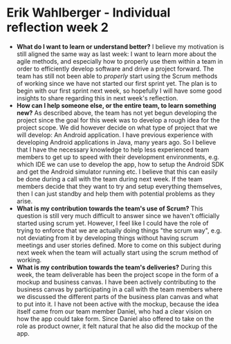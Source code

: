 # Erik Wahlberger - Individual reflection week 2

- **What do I want to learn or understand better?** I believe my motivation is still aligned the same way as last week: I want to learn more about the agile methods, and especially how to properly use them within a team in order to efficiently develop software and drive a project forward. The team has still not been able to *properly* start using the Scrum methods of working since we have not started our first sprint yet. The plan is to begin with our first sprint next week, so hopefully I will have some good insights to share regarding this in next week's reflection.
- **How can I help someone else, or the entire team, to learn something new?** As described above, the team has not yet begun developing the project since the goal for this week was to develop a rough idea for the project scope. We did however decide on what type of project that we will develop: An Android application. I have previous experience with developing Android applications in Java, many years ago. So I believe that I have the necessary knowledge to help less experienced team members to get up to speed with their development environments, e.g. which IDE we can use to develop the app, how to setup the Android SDK and get the Android simulator running etc. I believe that this can easily be done during a call with the team during next week. If the team members decide that they want to try and setup everything themselves, then I can just standby and help them with potential problems as they arise.
- **What is my contribution towards the team's use of Scrum?**
This question is still very much difficult to answer since we haven't officially started using scrum yet. However, I feel like I could have the role of trying to enforce that we are actually doing things "the scrum way", e.g. not deviating from it by developing things without having scrum meetings and user stories defined. More to come on this subject during next week when the team will actually start using the scrum method of working.
- **What is my contribution towards the team's deliveries?**
During this week, the team deliverable has been the project scope in the form of a mockup and business canvas. I have been actively contributing to the business canvas by participating in a call with the team members where we discussed the different parts of the business plan canvas and what to put into it. I have not been active with the mockup, because the idea itself came from our team member Daniel, who had a clear vision on how the app could take form. Since Daniel also offered to take on the role as product owner, it felt natural that he also did the mockup of the app.